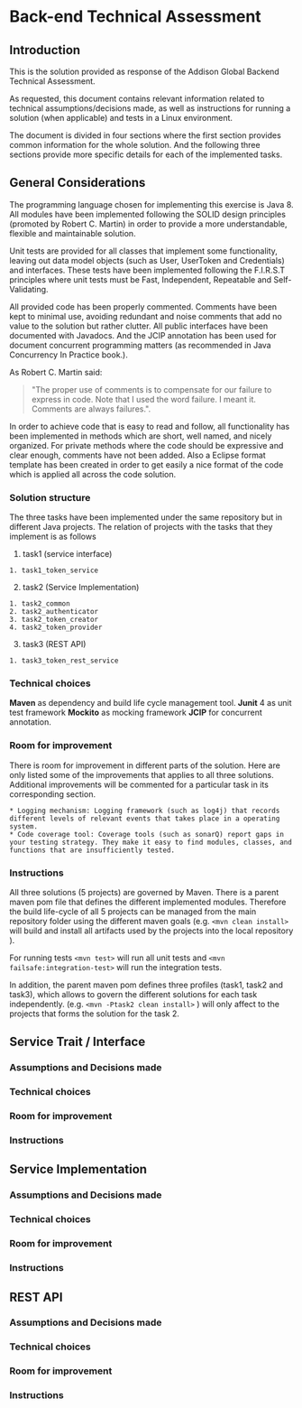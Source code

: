 # Back-end Technical Assessment

## Introduction
This is the solution provided as response of the Addison Global Backend Technical Assessment. 

As requested, this document contains relevant information related to technical assumptions/decisions made, as well as instructions for running a solution (when applicable) and tests in a Linux environment.

The document is divided in four sections where the first section provides common information for the whole solution. And the following three sections provide more specific details for each of the implemented tasks.

## General Considerations

The programming language chosen for implementing this exercise is Java 8.  All modules have been implemented following the SOLID design principles (promoted by Robert C. Martin) in order to provide a more understandable, flexible and maintainable solution. 

Unit tests are provided for all classes that implement some functionality, leaving out data model objects (such as User, UserToken and Credentials) and interfaces. These tests have been implemented following the F.I.R.S.T principles where unit tests must be Fast, Independent, Repeatable and Self-Validating.

All provided code has been properly commented. Comments have been kept to minimal use, avoiding redundant and noise comments that add no value to the solution but rather clutter. All public interfaces have been documented with Javadocs. And the JCIP annotation has been used for document concurrent programming matters (as recommended in Java Concurrency In Practice book.). 

As Robert C. Martin said: 
> "The proper use of comments is to compensate for our failure to express in code. Note that I used the word failure. I meant it. Comments are always failures.". 

In order to achieve code that is easy to read and follow, all functionality has been implemented in methods which are short, well named, and nicely organized. For private methods where the code should be expressive and clear enough, comments have not been added. Also a Eclipse format template has been created in order to get easily a nice format of the code which is applied all across the code solution.

### Solution structure

The three tasks have been implemented under the same repository but in different Java projects. The relation of projects with the tasks that they implement is as follows

  1. task1 (service interface)
  
	1. task1_token_service
  2. task2 (Service Implementation)
  
	1. task2_common
	2. task2_authenticator
	3. task2_token_creator
	4. task2_token_provider
  3. task3 (REST API)
  
	1. task3_token_rest_service
	
### Technical choices

**Maven** as dependency and build life cycle management tool. 
**Junit** 4 as unit test framework
**Mockito** as mocking framework
**JCIP** for concurrent annotation.
 
### Room for improvement

There is room for improvement in different parts of the solution. Here are only listed some of the improvements that applies to all three solutions. Additional improvements will be commented for a particular task in its corresponding section.

	* Logging mechanism: Logging framework (such as log4j) that records different levels of relevant events that takes place in a operating system. 
	* Code coverage tool: Coverage tools (such as sonarQ) report gaps in your testing strategy. They make it easy to find modules, classes, and functions that are insufficiently tested. 

### Instructions 
All three solutions (5 projects) are governed by Maven. There is a parent maven pom file that defines the different implemented modules. Therefore the build life-cycle of all 5 projects can be managed from the main repository folder using the different maven goals (e.g. `<mvn clean install>` will build and install all artifacts used by the projects into the local repository ). 

For running tests `<mvn test>` will run all unit tests and `<mvn failsafe:integration-test>` will run the integration tests. 

In addition, the parent maven pom defines three profiles (task1, task2 and task3), which allows to govern the different solutions for each task independently. (e.g. `<mvn -Ptask2 clean install>` ) will only affect to the projects that forms the solution for the task 2.   


## Service Trait / Interface
### Assumptions and Decisions made
### Technical choices
### Room for improvement
### Instructions 

## Service Implementation
### Assumptions and Decisions made
### Technical choices
### Room for improvement
### Instructions 

## REST API
### Assumptions and Decisions made
### Technical choices
### Room for improvement
### Instructions 
